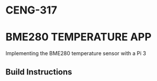 # CENG-317

# BME280 TEMPERATURE APP
Implementing the BME280 temperature sensor with a Pi 3

## Build Instructions
